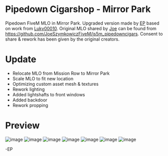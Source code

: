# Pipedown Cigarshop - Mirror Park
Pipedown FiveM MLO in Mirror Park. Upgraded version made by [EP](https://forum.cfx.re/u/e-p/summary) based on work from [Luky00010](https://forum.cfx.re/u/luky00010/summary). Original MLO shared by [Joe](https://github.com/JoeSzymkowiczFiveM) can be found from https://github.com/JoeSzymkowiczFiveM/js5m_pipedowncigars. Consent to share & rework has been given by the original creators.

# Update
- Relocate MLO from Mission Row to Mirror Park
- Scale MLO to fit new location
- Optimizing custom asset mesh & textures
- Rework lighting
- Added lightshafts to front windows
- Added backdoor
- Rework propping

# Preview
![image](https://github.com/PeliporukkaRP/pp_pipedown/assets/15001445/044259b3-3297-4e15-8530-fec83d788d66)
![image](https://github.com/PeliporukkaRP/pp_pipedown/assets/15001445/82477fa1-eadd-4a15-8921-ff8a78693c93)
![image](https://github.com/PeliporukkaRP/pp_pipedown/assets/15001445/20133583-8860-4d4c-a2f8-20224415a910)
![image](https://github.com/PeliporukkaRP/pp_pipedown/assets/15001445/60bb04ff-59fc-4714-a088-c94fd2a2e8a4)
![image](https://github.com/PeliporukkaRP/pp_pipedown/assets/15001445/83050027-66d4-440d-8d32-84fbf37a1f00)
![image](https://github.com/PeliporukkaRP/pp_pipedown/assets/15001445/8965a105-738d-4d8e-a1eb-61b50a50a06b)
![image](https://github.com/PeliporukkaRP/pp_pipedown/assets/15001445/a39ee36a-f982-4617-9b39-124dc040a66b)

-EP
